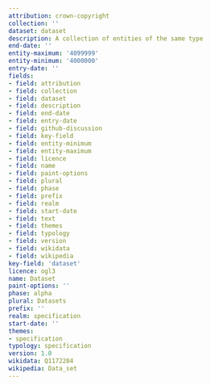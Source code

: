 ```yaml
---
attribution: crown-copyright
collection: ''
dataset: dataset
description: A collection of entities of the same type
end-date: ''
entity-maximum: '4099999'
entity-minimum: '4000000'
entry-date: ''
fields:
- field: attribution
- field: collection
- field: dataset
- field: description
- field: end-date
- field: entry-date
- field: github-discussion
- field: key-field
- field: entity-minimum
- field: entity-maximum
- field: licence
- field: name
- field: paint-options
- field: plural
- field: phase
- field: prefix
- field: realm
- field: start-date
- field: text
- field: themes
- field: typology
- field: version
- field: wikidata
- field: wikipedia
key-field: 'dataset'
licence: ogl3
name: Dataset
paint-options: ''
phase: alpha
plural: Datasets
prefix: ''
realm: specification
start-date: ''
themes:
- specification
typology: specification
version: 1.0
wikidata: Q1172284
wikipedia: Data_set
---
```

